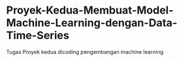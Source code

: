 # Proyek-Kedua-Membuat-Model-Machine-Learning-dengan-Data-Time-Series
Tugas Proyek kedua dicoding pengembangan machine learning
